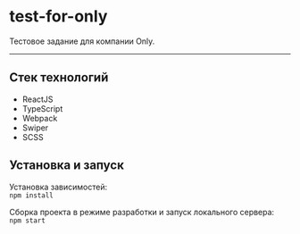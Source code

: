 # test-for-only

Тестовое задание для компании Only.

---

## Стек технологий

- ReactJS
- TypeScript
- Webpack
- Swiper
- SCSS

## Установка и запуск

Установка зависимостей:\
`npm install`

Сборка проекта в режиме разработки и запуск локального сервера:\
`npm start`
